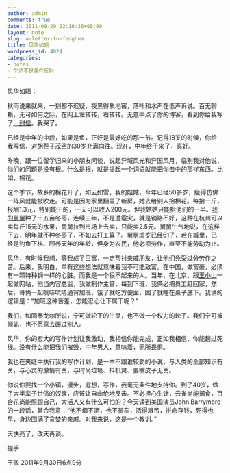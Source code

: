 ```yaml
---
author: admin
comments: true
date: 2011-09-29 22:16:36+00:00
layout: note
slug: a-letter-to-fenghua
title: 风华如晤
wordpress_id: 4824
categories:
- notes
- 生活不是条件反射
---
```


风华如晤：





秋雨说来就来，一刻都不迟疑，夜黑得象地窖，落叶和水声在低声诉说。百无聊赖，无可如何之际，在网上左转转，右转转。无意中点了你的博客，看到你给我写了[一封信](http://fenghua.blog.paowang.net/2011/09/25/给王佩的信/)。我哭了。





已经是中年的中段，如果是鱼，正好是最好吃的那一节。记得18岁的时候，你给我写信，对胡茬子茂密的30岁充满向往。现在，中年终于来了，真好。





昨晚，跟一位留学归来的小朋友闲谈，说起异域风光和异国风月，临别我对他说，你们的问题是没有根。什么是根，就是提起一个词语就能把你击中的那样东西。比如，棉花。





这个季节，故乡的棉花开了，如云如雪。我的姑姑，今年已经50多岁，瘦得仿佛一阵风就能被吹走。可能是因为家里翻盖了新房，她去给别人拾棉花。每拾一斤，报酬1.3元，特别能干的，一天可以收入200元。但我姑姑只能拾他们的一半。[我的舅舅](http://baibanbao.net/nonfiction/my-ordanary-uncle/)种了十五亩冬枣，连续三年，不是遭雹灾，就是销路不好，这种在杭州可以卖每斤15元的水果，舅舅拉到市场上去卖，只能卖2.5元。舅舅生气地说，在这样下去，明年就不种冬枣了，不如去打工算了。舅舅虚岁已经61了，若在城里，已经是钓鱼下棋、颐养天年的年龄，但身为农民，他必须劳作，直至不能劳动为止。





风华，有时候我想，等我成了巨富，一定帮衬亲戚朋友，让他们免受过分劳作之苦。后来，我明白，单有这些想法就意味着我不可能致富。在中国，做富豪，必须有一颗特种钢一样的心脏。而我是一个狠不起来的人。当年，在北京，跟[王小山](http://weibo.com/wangxiaoshan)一起做网站，他当内容总监，我做制作主管，每到下班，我俩必把员工赶回家，然后，哥俩一起吭哧吭哧通宵加班，饿了就吃方便面，困了就睡在桌子底下。我俩的逻辑是：“加班这种苦差，怎能忍心让下属干呢？”





我们，如同泰戈尔所说，宁可做轮下的生灵，也不做一个权力的轮子。我们宁可被倾轧，也不愿意去碾过别人。





风华，你的宏大的写作计划让我激动，我相信你能完成，正如我相信，你能趟过死线。没有什么能把我们摧毁，中年男人，意味着，无所畏惧。





我也在夹缝中执行我的写作计划，是一本不跟谁较劲的小说，与人类的全部知识有关，与心灵的激情有关，与时尚垃圾、抖机灵、耍嘴皮子无关。





你说你要找一个小镇，漫步，遐想，写作，我毫无条件地支持你。到了40岁，做了大半辈子世俗的奴隶，应该让自由绝地反击。不必担心生计，云雀尚能捕食，百合花尚能照顾自己，大活人又有什么可怕的？今天读到美国演员John Barrymore的一段话，甚合我意：“他不烟不酒，也不骑车，活得艰苦，拼命存钱，死得也早，身边围满了贪婪的亲戚。对我来说，这是一个教训。”





天快亮了，改天再谈。





握手





王佩
2011年9月30日6点9分



